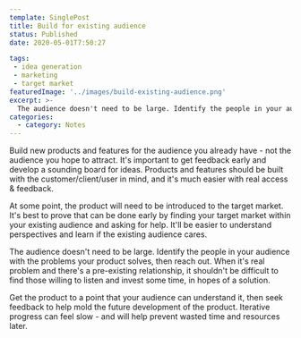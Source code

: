 ```yaml
---
template: SinglePost
title: Build for existing audience
status: Published
date: 2020-05-01T7:50:27
tags:
 - idea generation
 - marketing
 - target market
featuredImage: '../images/build-existing-audience.png'
excerpt: >-
  The audience doesn't need to be large. Identify the people in your audience with the problems your product solves, then reach out. When it's real problem and there's a pre-existing relationship, it shouldn't be difficult to find those willing to listen and invest some time, in hopes of a solution.
categories:
  - category: Notes
---
```

Build new products and features for the audience you already have - not the audience you hope to attract. It's important to get feedback early and develop a sounding board for ideas. Products and features should be built with the customer/client/user in mind, and it's much easier with real access & feedback.

At some point, the product will need to be introduced to the target market. It's best to prove that can be done early by finding your target market within your existing audience and asking for help. It'll be easier to understand perspectives and learn if the existing audience cares.

The audience doesn't need to be large. Identify the people in your audience with the problems your product solves, then reach out. When it's real problem and there's a pre-existing relationship, it shouldn't be difficult to find those willing to listen and invest some time, in hopes of a solution.

Get the product to a point that your audience can understand it, then seek feedback to help mold the future development of the product. Iterative progress can feel  slow - and will help prevent wasted time and resources later.
